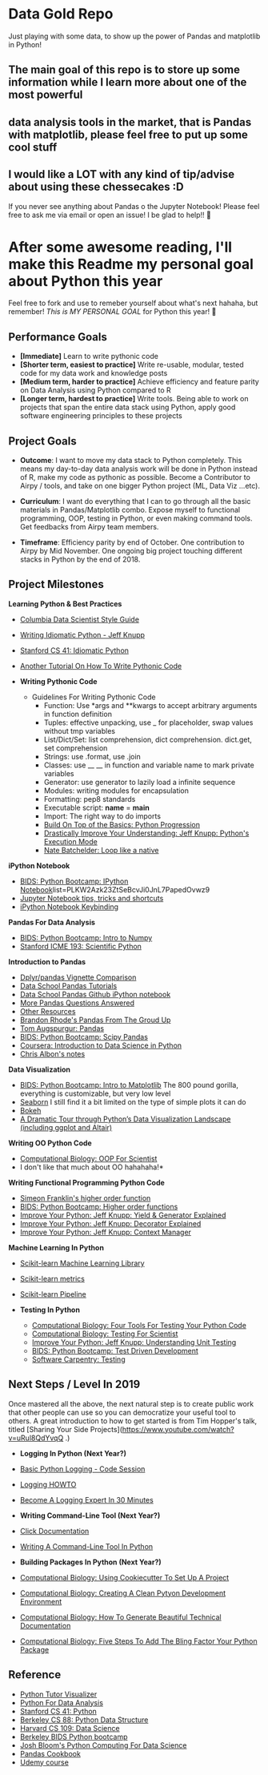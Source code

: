 # Data Gold Repo
Just playing with some data, to show up the power of Pandas and matplotlib in Python!

## The main goal of this repo is to store up some information while I learn more about one of the most powerful
## data analysis tools in the market, that is Pandas with matplotlib, please feel free to put up some cool stuff
## I would like a LOT with any kind of tip/advise about using these chessecakes :D

If you never see anything about Pandas o the Jupyter Notebook! Please feel free to ask me via email or open an issue!
I be glad to help!! :ram:

# After some awesome reading, I'll make this Readme my personal goal about Python this year

Feel free to fork and use to remeber yourself about what's next hahaha, but remember! *This is MY PERSONAL GOAL* for
Python this year! :ram:

## Performance Goals  
   
* **[Immediate]** Learn to write pythonic code
* **[Shorter term, easiest to practice]** Write re-usable, modular, tested code for my data work and knowledge posts
* **[Medium term, harder to practice]** Achieve efficiency and feature parity on Data Analysis using Python compared to R
* **[Longer term, hardest to practice]** Write tools. Being able to work on projects that span the entire data stack using Python, apply good software engineering principles to these projects

## Project Goals

* **Outcome**: I want to move my data stack to Python completely. This means my day-to-day data analysis work will be done in Python instead of R, make my code as pythonic as possible. Become a Contributor to Airpy / tools, and take on one bigger Python project (ML, Data Viz ...etc).

* **Curriculum**: I want do everything that I can to go through all the basic materials in Pandas/Matplotlib combo. Expose myself to functional programming, OOP, testing in Python, or even making command tools. Get feedbacks from Airpy team members.

* **Timeframe**: Efficiency parity by end of October. One contribution to Airpy by Mid November. One ongoing big project touching different stacks in Python by the end of 2018.

## Project Milestones

**Learning Python & Best Practices**    
 * [Columbia Data Scientist Style Guide](http://columbia-applied-data-science.github.io/pages/lowclass-python-style-guide.html)  
 * [Writing Idiomatic Python - Jeff Knupp](https://jeffknupp.com/writing-idiomatic-python-ebook/)  
 * [Stanford CS 41: Idiomatic Python](https://drive.google.com/file/d/0B-eHIhYpHrGDNGZCYUN6SVB1OGc/view)  
 * [Another Tutorial On How To Write Pythonic Code](http://safehammad.com/downloads/python-idioms-2014-01-16.pdf)  

* **Writing Pythonic Code**
    * Guidelines For Writing Pythonic Code
        * Function: Use *args and **kwargs to accept arbitrary arguments in function definition
        * Tuples: effective unpacking, use _ for placeholder, swap values without tmp variables
        * List/Dict/Set: list comprehension, dict comprehension. dict.get, set comprehension
        * Strings: use .format, use .join
        * Classes: use __ __ in function and variable name to mark private variables
        * Generator: use generator to lazily load a infinite sequence
        * Modules: writing modules for encapsulation
        * Formatting: pep8 standards
        * Executable script: __name__ = __main__
        * Import: The right way to do imports
        * [Build On Top of the Basics: Python Progression](http://stackoverflow.com/questions/2573135/python-progression-path-from-apprentice-to-guru)
        * [Drastically Improve Your Understanding: Jeff Knupp: Python's Execution Mode](https://www.jeffknupp.com/blog/2013/02/14/drastically-improve-your-python-understanding-pythons-execution-model/)
        * [Nate Batchelder: Loop like a native](https://www.youtube.com/watch?time_continue=14&v=EnSu9hHGq5o)

**iPython Notebook**
   * [BIDS: Python Bootcamp: IPython Notebook](https://www.youtube.com/watch?v=HrylK8I1ALs&index=3&)list=PLKW2Azk23ZtSeBcvJi0JnL7PapedOvwz9  
   * [Jupyter Notebook tips, tricks and shortcuts](https://www.dataquest.io/blog/jupyter-notebook-tips-tricks-shortcuts/) 
   * [iPython Notebook Keybinding](https://www.webucator.com/blog/wp-content/uploads/2015/07/IPython-Notebook-Shortcuts.pdf)  

**Pandas For Data Analysis**
   * [BIDS: Python Bootcamp: Intro to Numpy](https://www.youtube.com/watch?v=PDOsOcG0m-Q)
   * [Stanford ICME 193: Scientific Python](http://stanford.edu/~arbenson/cme193.html)
    
**Introduction to Pandas**   
   * [Dplyr/pandas Vignette Comparison](http://nbviewer.jupyter.org/gist/TomAugspurger/6e052140eaa5fdb6e8c0)  
   * [Data School Pandas Tutorials](http://www.dataschool.io/easier-data-analysis-with-pandas/)  
   * [Data School Pandas Github iPython notebook](https://github.com/justmarkham/pandas-videos)  
   * [More Pandas Questions Answered](https://www.youtube.com/watch?v=CWRKgBtZN18&list=PL5-da3qGB5ICCsgW1MxlZ0Hq8LL5U3u9y&index=31)    
   * [Other Resources](http://www.dataschool.io/best-python-pandas-resources/)  
   * [Brandon Rhode's Pandas From The Groud Up](https://www.youtube.com/watch?v=5JnMutdy6Fw)  
   * [Tom Augspurgur: Pandas](https://www.youtube.com/watch?v=otCriSKVV_8)  
   * [BIDS: Python Bootcamp: Scipy Pandas](https://www.youtube.com/watch?v=bgIZAeNpL1U)  
   * [Coursera: Introduction to Data Science in Python](https://www.coursera.org/learn/python-data-analysis/home/welcome)  
   * [Chris Albon's notes](http://chrisalbon.com/)  

  **Data Visualization**    
   * [BIDS: Python Bootcamp: Intro to Matplotlib](https://www.youtube.com/watch?v=j5P822TSCKs) The 800 pound gorilla, everything is customizable, but very low level  
   * [Seaborn](https://stanford.edu/~mwaskom/software/seaborn/) I still find it a bit limited on the type of simple plots it can do  
   * [Bokeh](http://bokeh.pydata.org/en/latest/)  
   * [A Dramatic Tour through Python’s Data Visualization Landscape (including ggplot and Altair)](https://dansaber.wordpress.com/2016/10/02/a-dramatic-tour-through-pythons-data-visualization-landscape-including-ggplot-and-altair/)   

**Writing OO Python Code**  
* [Computational Biology: OOP For Scientist](http://tjelvarolsson.com/blog/object-oriented-programming-for-scientists/)
* I don't like that much about OO hahahaha!*

 **Writing Functional Programming Python Code**  
 * [Simeon Franklin's higher order function](http://simeonfranklin.com/blog/2013/jun/17/higher-order-functions-python/)
 * [BIDS: Python Bootcamp: Higher order functions](https://www.youtube.com/watch?v=ob797BA49ZQ)
 * [Improve Your Python: Jeff Knupp: Yield & Generator Explained](https://jeffknupp.com/blog/2013/04/07/improve-your-python-yield-and-generators-explained/)
 * [Improve Your Python: Jeff Knupp: Decorator Explained](https://jeffknupp.com/blog/2013/11/29/improve-your-python-decorators-explained/)
 * [Improve Your Python: Jeff Knupp: Context Manager](https://jeffknupp.com/blog/2016/03/07/improve-your-python-the-with-statement-and-context-managers/)

 **Machine Learning In Python** 
   * [Scikit-learn Machine Learning Library](http://www.dataschool.io/machine-learning-with-scikit-learn/)
   * [Scikit-learn metrics](http://scikit-learn.org/stable/modules/classes.html#module-sklearn.metrics)
   * [Scikit-learn Pipeline](http://scikit-learn.org/stable/modules/classes.html#module-sklearn.pipeline)

* **Testing In Python**
    * [Computational Biology: Four Tools For Testing Your Python Code](http://tjelvarolsson.com/blog/four-tools-for-testing-your-python-code/)
    * [Computational Biology: Testing For Scientist](http://tjelvarolsson.com/blog/test-driven-develpment-for-scientists/)
    * [Improve Your Python: Jeff Knupp: Understanding Unit Testing](https://jeffknupp.com/blog/2013/12/09/improve-your-python-understanding-unit-testing/)
    * [BIDS: Python Bootcamp: Test Driven Development](https://www.youtube.com/watch?v=hrj8Wo34nvw)
    * [Software Carpentry: Testing](http://katyhuff.github.io/python-testing/)

## Next Steps / Level In 2019

Once mastered all the above, the next natural step is to create public work that other people can use so you can democratize your useful tool to others. A great introduction to how to get started is from Tim Hopper's talk, titled  [Sharing Your Side Projects](https://www.youtube.com/watch?v=uRul8QdYvqQ .)

* **Logging In Python (Next Year?)**

 * [Basic Python Logging - Code Session](https://www.youtube.com/watch?v=PX_xd2YjrsU)
 * [Logging HOWTO](https://docs.python.org/2/howto/logging.html)
 * [Become A Logging Expert In 30 Minutes](https://www.youtube.com/watch?v=24_4WWkSmNo)

* **Writing Command-Line Tool (Next Year?)**
 * [Click Documentation](http://click.pocoo.org/5/quickstart/)
 * [Writing A Command-Line Tool In Python](http://nvie.com/posts/writing-a-cli-in-python-in-under-60-seconds/)

* **Building Packages In Python (Next Year?)**

 * [Computational Biology: Using Cookiecutter To Set Up A Project](http://tjelvarolsson.com/blog/using-cookiecutter-a-passive-code-generator/)

* [Computational Biology: Creating A Clean Pytyon Development Environment](http://tjelvarolsson.com/blog/begginers-guide-creating-clean-python-development-environments/)

* [Computational Biology: How To Generate Beautiful Technical Documentation](http://tjelvarolsson.com/blog/how-to-generate-beautiful-technical-documentation/)

* [Computational Biology: Five Steps To Add The Bling Factor Your Python Package](http://tjelvarolsson.com/blog/five-steps-to-add-the-bling-factor-to-your-python-package/)


## Reference
* [Python Tutor Visualizer](http://www.pythontutor.com/visualize.html#mode=edit)
* [Python For Data Analysis](http://www3.canisius.edu/~yany/python/Python4DataAnalysis.pdf)
* [Stanford CS 41: Python](http://stanfordpython.com/)
* [Berkeley CS 88: Python Data Structure](http://cs88-website.github.io/)
* [Harvard CS 109: Data Science](http://cs109.github.io/2015/)
* [Berkeley BIDS Python bootcamp](https://bids.berkeley.edu/news/python-boot-camp-fall-2016-training-videos-available-online)
* [Josh Bloom's Python Computing For Data Science](https://github.com/profjsb/python-seminar)
* [Pandas Cookbook](http://pandas.pydata.org/pandas-docs/stable/cookbook.html)
* [Udemy course](https://www.udemy.com/learning-python-for-data-analysis-and-visualization/?ccManual=&couponCode=DEAL19)

